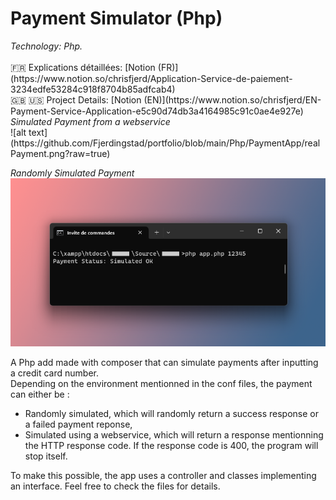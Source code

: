 <h1>Payment Simulator (Php)</h1>
<i>Technology: Php. </i> </br></br>
🇫🇷 Explications détaillées: [Notion (FR)](https://www.notion.so/chrisfjerd/Application-Service-de-paiement-3234edfe53284c918f8704b85adfcab4) <br/>
🇬🇧 🇺🇸 Project Details: [Notion (EN)](https://www.notion.so/chrisfjerd/EN-Payment-Service-Application-e5c90d74db3a4164985c91c0ae4e927e)
<i>Simulated Payment from a webservice</i> <br/>
![alt text](https://github.com/Fjerdingstad/portfolio/blob/main/Php/PaymentApp/realPayment.png?raw=true) <br/>

<i>Randomly Simulated Payment</i> <br/>
![alt text](https://github.com/Fjerdingstad/portfolio/blob/main/Php/PaymentApp/simulatedPayment.png?raw=true)

A Php add made with composer that can simulate payments after inputting a credit card number. <br/>
Depending on the environment mentionned in the conf files, the payment can either be :
- Randomly simulated, which will randomly return a success response or a failed payment reponse,
- Simulated using a webservice, which will return a response mentionning the HTTP response code. If the response code is 400, the program will stop itself.

To make this possible, the app uses a controller and classes implementing an interface. Feel free to check the files for details.
